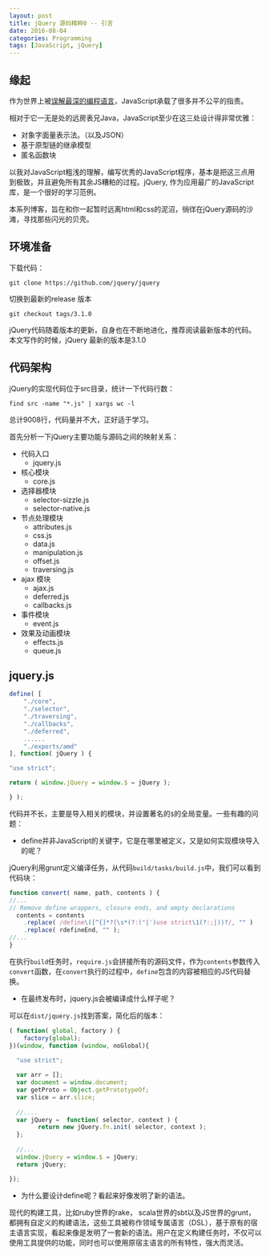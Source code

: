 ```yaml
---
layout: post
title: jQuery 源码精粹0 -- 引言
date: 2016-08-04
categories: Programming
tags: [JavaScript, jQuery]
---
```


## 缘起

作为世界上被[误解最深的编程语言](http://javascript.crockford.com/javascript.html)，JavaScript承载了很多并不公平的指责。

相对于它一无是处的远房表兄Java，JavaScript至少在这三处设计得非常优雅：

* 对象字面量表示法。（以及JSON）
* 基于原型链的继承模型
* 匿名函数块

以我对JavaScript粗浅的理解，编写优秀的JavaScript程序，基本是把这三点用到极致，并且避免所有其余JS糟粕的过程。jQuery, 作为应用最广的JavaScript库，是一个很好的学习范例。

本系列博客，旨在和你一起暂时远离html和css的泥沼，徜徉在jQuery源码的沙滩，寻找那些闪光的贝壳。

<!--more-->
## 环境准备

下载代码：

```
git clone https://github.com/jquery/jquery
```

切换到最新的release 版本

```
git checkout tags/3.1.0
```

jQuery代码随着版本的更新，自身也在不断地进化，推荐阅读最新版本的代码。本文写作的时候，jQuery 最新的版本是3.1.0


## 代码架构

jQuery的实现代码位于src目录，统计一下代码行数：

```
find src -name "*.js" | xargs wc -l
```
总计9008行，代码量并不大，正好适于学习。

首先分析一下jQuery主要功能与源码之间的映射关系：

* 代码入口
	- jquery.js
* 核心模块
	- core.js
* 选择器模块
	- selector-sizzle.js
	- selector-native.js
* 节点处理模块
	- attributes.js
	- css.js
	- data.js
	- manipulation.js
	- offset.js
	- traversing.js
* ajax 模块
	- ajax.js
	- deferred.js
	- callbacks.js
* 事件模块
	- event.js	
* 效果及动画模块	
	- effects.js
	- queue.js
	
## jquery.js

```javascript
define( [
	"./core",
	"./selector",
	"./traversing",
	"./callbacks",
	"./deferred",
	......
	"./exports/amd"
], function( jQuery ) {

"use strict";

return ( window.jQuery = window.$ = jQuery );

} );

```

代码并不长，主要是导入相关的模块，并设置著名的`$`的全局变量。一些有趣的问题：

* define并非JavaScript的关键字，它是在哪里被定义，又是如何实现模块导入的呢？

jQuery利用grunt定义编译任务，从代码`build/tasks/build.js`中，我们可以看到代码块：

```javascript
function convert( name, path, contents ) {
//...
// Remove define wrappers, closure ends, and empty declarations
  contents = contents
	.replace( /define\([^{]*?{\s*(?:("|')use strict\1(?:;|))?/, "" )
	.replace( rdefineEnd, "" );
//...
}
```

在执行`build`任务时，`require.js`会拼接所有的源码文件，作为`contents`参数传入`convert`函数，在`convert`执行的过程中，`define`包含的内容被相应的JS代码替换。


* 在最终发布时，jquery.js会被编译成什么样子呢？

可以在`dist/jquery.js`找到答案，简化后的版本：

```javascript
( function( global, factory ) {
    factory(global);
})(window, function (window, noGlobal){
  
  "use strict";

  var arr = [];
  var document = window.document;
  var getProto = Object.getPrototypeOf;
  var slice = arr.slice;
  
  //....
  var jQuery =  function( selector, context ) {
		return new jQuery.fn.init( selector, context );
  };
  
  //...
  window.jQuery = window.$ = jQuery;
  return jQuery;

});
```

* 为什么要设计define呢？看起来好像发明了新的语法。

现代的构建工具，比如ruby世界的rake， scala世界的sbt以及JS世界的grunt，都拥有自定义的构建语法，这些工具被称作领域专属语言（DSL），基于原有的宿主语言实现，看起来像是发明了一套新的语法。用户在定义构建任务时，不仅可以使用工具提供的功能，同时也可以使用原宿主语言的所有特性，强大而灵活。



